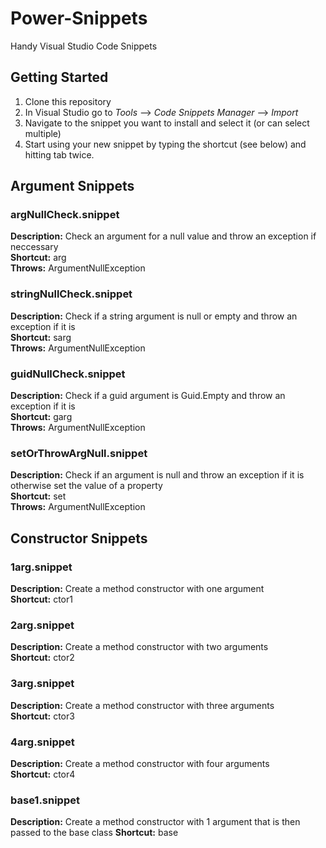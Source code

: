 # Power-Snippets
Handy Visual Studio Code Snippets

## Getting Started
1. Clone this repository
2. In Visual Studio go to *Tools* --> *Code Snippets Manager* --> *Import*
3. Navigate to the snippet you want to install and select it (or can select multiple)
4. Start using your new snippet by typing the shortcut (see below) and hitting tab twice.

## Argument Snippets
### argNullCheck.snippet
**Description:** Check an argument for a null value and throw an exception if neccessary  
**Shortcut:** arg  
**Throws:** ArgumentNullException  

### stringNullCheck.snippet
**Description:** Check if a string argument is null or empty and throw an exception if it is  
**Shortcut:** sarg  
**Throws:** ArgumentNullException  

### guidNullCheck.snippet
**Description:** Check if a guid argument is Guid.Empty and throw an exception if it is  
**Shortcut:** garg  
**Throws:** ArgumentNullException  

### setOrThrowArgNull.snippet
**Description:** Check if an argument is null and throw an exception if it is otherwise set the value of a property  
**Shortcut:** set  
**Throws:** ArgumentNullException  

## Constructor Snippets
### 1arg.snippet
**Description:** Create a method constructor with one argument  
**Shortcut:** ctor1   

### 2arg.snippet
**Description:** Create a method constructor with two arguments  
**Shortcut:** ctor2 

### 3arg.snippet
**Description:** Create a method constructor with three arguments  
**Shortcut:** ctor3

### 4arg.snippet
**Description:** Create a method constructor with four arguments  
**Shortcut:** ctor4

### base1.snippet
**Description:** Create a method constructor with 1 argument that is then passed to the base class
**Shortcut:** base